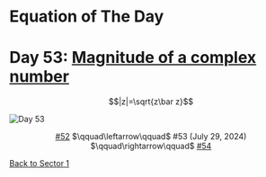 # Equation of The Day

# Day 53: [Magnitude of a complex number](https://en.wikipedia.org/wiki/Absolute_value#Complex_numbers)

$$|z|=\sqrt{z\bar z}$$

<picture><img alt="Day 53" src="0053.png"></picture>

<center><a href="0052.html">#52</a> $\qquad\leftarrow\qquad$ #53 (July 29, 2024) $\qquad\rightarrow\qquad$ <a href="0054.html">#54</a></center>

[Back to Sector 1](../0-63.md)